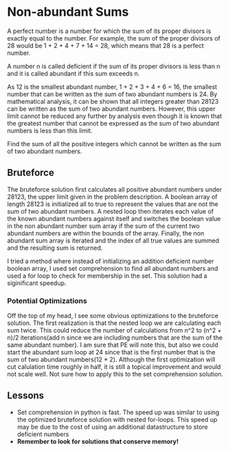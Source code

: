 # Non-abundant Sums

A perfect number is a number for which the sum of its proper divisors is exactly equal to the number. For example, 
the sum of the proper divisors of 28 would be 1 + 2 + 4 + 7 + 14 = 28, which means that 28 is a perfect number.

A number n is called deficient if the sum of its proper divisors is less than n and it is called abundant if this 
sum exceeds n.

As 12 is the smallest abundant number, 1 + 2 + 3 + 4 + 6 = 16, the smallest number that can be written as the sum 
of two abundant numbers is 24. By mathematical analysis, it can be shown that all integers greater than 28123 can 
be written as the sum of two abundant numbers. However, this upper limit cannot be reduced any further by analysis 
even though it is known that the greatest number that cannot be expressed as the sum of two abundant numbers is 
less than this limit.

Find the sum of all the positive integers which cannot be written as the sum of two abundant numbers.

## Bruteforce

The bruteforce solution first calculates all positive abundant numbers under 28123, the upper limit given in the problem description.  A boolean array of length 28123 is initialized all to true to represent the values that are not the sum of two abundant numbers. A nested loop then iterates each value of the known abundant numbers against itself and switches the boolean value in the non abundant number sum array if the sum of the current two abundant numbers are within the bounds of the array.  Finally, the non abundant sum array is iterated and the index of all true values are summed and the resulting sum is returned.

I tried a method where instead of initializing an addition deficient number boolean array, I used set comprehension to find all abundant numbers and used a for loop to check for membership in the set.  This solution had a siginificant speedup.

### Potential Optimizations

Off the top of my head, I see some obvious optimizations to the bruteforce solution.  The first realization is that the nested loop we are calculating each sum twice.  This could reduce the number of calculations from n^2 to (n^2 + n)/2 iterations(add n since we are including numbers that are the sum of the same abundant number).  I am sure that PE will note this, but also we could start the abundant sum loop at 24 since that is the first number that is the sum of two abundant numbers(12 * 2).  Although the first optimization will cut calulation time roughly in half, it is still a topical improvement and would not scale well.  Not sure how to apply this to the set comprehension solution.

## Lessons

* Set comprehension in python is fast.  The speed up was similar to using the optimized bruteforce solution with nested for-loops.  This speed up may be due to the cost of using an additional datastructure to store deficient numbers
* **Remember to look for solutions that conserve memory!**